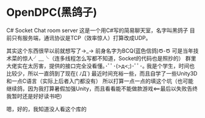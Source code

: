 # OpenDPC(黑鸽子)
C# Socket Chat room server
这是一个用C#写的简易聊天室，名字叫黑鸽子
目前只有服务端，通讯协议是TCP（效率惊人）打算改成UDP。


其实这个东西很早以前就想写了→_→
前身名字为BCQ(蓝色信鸽)Ծ-Ծ
可是当年技术菜的惊人╯﹏╰（连多线程怎么写都不知道，Socket的代码也是照抄的）
群里大佬实在太厉害，提供的接口完全没看懂｡･ﾟﾟ･(>д<;)･ﾟﾟ･｡
我是个学生，时间也比较少，所以一直鸽到了现在( ﾉД`)
最近时间充裕一些，而且自学了一些Unity3D和一点C语言（实际上后者入门都没有）
所以打算一点一点的填这个坑（也可能继续鸽，因为我打算暑假加强Unity，而且看看能不能做款游戏<==最后以失败告终我暂时还是好好读书吧）











嗯，好的，我知道没人看这个库的
